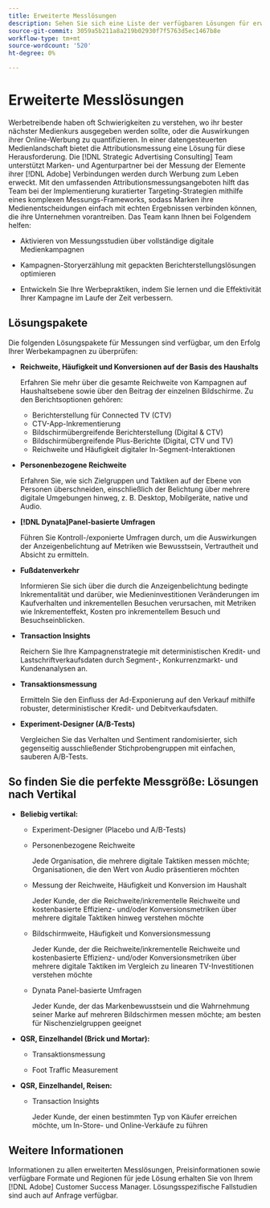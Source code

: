 ```yaml
---
title: Erweiterte Messlösungen
description: Sehen Sie sich eine Liste der verfügbaren Lösungen für erweiterte Messungen an.
source-git-commit: 3059a5b211a8a219b02930f7f5763d5ec1467b8e
workflow-type: tm+mt
source-wordcount: '520'
ht-degree: 0%

---
```


# Erweiterte Messlösungen

Werbetreibende haben oft Schwierigkeiten zu verstehen, wo ihr bester nächster Medienkurs ausgegeben werden sollte, oder die Auswirkungen ihrer Online-Werbung zu quantifizieren. In einer datengesteuerten Medienlandschaft bietet die Attributionsmessung eine Lösung für diese Herausforderung. Die [!DNL Strategic Advertising Consulting] Team unterstützt Marken- und Agenturpartner bei der Messung der Elemente ihrer [!DNL Adobe] Verbindungen werden durch Werbung zum Leben erweckt. Mit den umfassenden Attributionsmessungsangeboten hilft das Team bei der Implementierung kuratierter Targeting-Strategien mithilfe eines komplexen Messungs-Frameworks, sodass Marken ihre Medienentscheidungen einfach mit echten Ergebnissen verbinden können, die ihre Unternehmen vorantreiben. Das Team kann Ihnen bei Folgendem helfen:

* Aktivieren von Messungsstudien über vollständige digitale Medienkampagnen

* Kampagnen-Storyerzählung mit gepackten Berichterstellungslösungen optimieren

* Entwickeln Sie Ihre Werbepraktiken, indem Sie lernen und die Effektivität Ihrer Kampagne im Laufe der Zeit verbessern.

## Lösungspakete

Die folgenden Lösungspakete für Messungen sind verfügbar, um den Erfolg Ihrer Werbekampagnen zu überprüfen:

* **Reichweite, Häufigkeit und Konversionen auf der Basis des Haushalts**

   Erfahren Sie mehr über die gesamte Reichweite von Kampagnen auf Haushaltsebene sowie über den Beitrag der einzelnen Bildschirme. Zu den Berichtsoptionen gehören:

   * Berichterstellung für Connected TV (CTV)
   * CTV-App-Inkrementierung
   * Bildschirmübergreifende Berichterstellung (Digital &amp; CTV)
   * Bildschirmübergreifende Plus-Berichte (Digital, CTV und TV)
   * Reichweite und Häufigkeit digitaler In-Segment-Interaktionen

* **Personenbezogene Reichweite**

   Erfahren Sie, wie sich Zielgruppen und Taktiken auf der Ebene von Personen überschneiden, einschließlich der Belichtung über mehrere digitale Umgebungen hinweg, z. B. Desktop, Mobilgeräte, native und Audio.

* **[!DNL Dynata]Panel-basierte Umfragen**

   Führen Sie Kontroll-/exponierte Umfragen durch, um die Auswirkungen der Anzeigenbelichtung auf Metriken wie Bewusstsein, Vertrautheit und Absicht zu ermitteln.

* **Fußdatenverkehr**

   Informieren Sie sich über die durch die Anzeigenbelichtung bedingte Inkrementalität und darüber, wie Medieninvestitionen Veränderungen im Kaufverhalten und inkrementellen Besuchen verursachen, mit Metriken wie Inkrementeffekt, Kosten pro inkrementellem Besuch und Besuchseinblicken.

* **Transaction Insights**

   Reichern Sie Ihre Kampagnenstrategie mit deterministischen Kredit- und Lastschriftverkaufsdaten durch Segment-, Konkurrenzmarkt- und Kundenanalysen an.

* **Transaktionsmessung**

   Ermitteln Sie den Einfluss der Ad-Exponierung auf den Verkauf mithilfe robuster, deterministischer Kredit- und Debitverkaufsdaten.

* **Experiment-Designer (A/B-Tests)**

   Vergleichen Sie das Verhalten und Sentiment randomisierter, sich gegenseitig ausschließender Stichprobengruppen mit einfachen, sauberen A/B-Tests.

## So finden Sie die perfekte Messgröße: Lösungen nach Vertikal

* **Beliebig vertikal:**

   * Experiment-Designer (Placebo und A/B-Tests)

   * Personenbezogene Reichweite

      Jede Organisation, die mehrere digitale Taktiken messen möchte; Organisationen, die den Wert von Audio präsentieren möchten

   * Messung der Reichweite, Häufigkeit und Konversion im Haushalt

      Jeder Kunde, der die Reichweite/inkrementelle Reichweite und kostenbasierte Effizienz- und/oder Konversionsmetriken über mehrere digitale Taktiken hinweg verstehen möchte

   * Bildschirmweite, Häufigkeit und Konversionsmessung

      Jeder Kunde, der die Reichweite/inkrementelle Reichweite und kostenbasierte Effizienz- und/oder Konversionsmetriken über mehrere digitale Taktiken im Vergleich zu linearen TV-Investitionen verstehen möchte

   * Dynata Panel-basierte Umfragen

      Jeder Kunde, der das Markenbewusstsein und die Wahrnehmung seiner Marke auf mehreren Bildschirmen messen möchte; am besten für Nischenzielgruppen geeignet

* **QSR, Einzelhandel (Brick und Mortar):**

   * Transaktionsmessung

   * Foot Traffic Measurement

* **QSR, Einzelhandel, Reisen:**

   * Transaction Insights

      Jeder Kunde, der einen bestimmten Typ von Käufer erreichen möchte, um In-Store- und Online-Verkäufe zu führen

## Weitere Informationen

Informationen zu allen erweiterten Messlösungen, Preisinformationen sowie verfügbare Formate und Regionen für jede Lösung erhalten Sie von Ihrem [!DNL Adobe] Customer Success Manager. Lösungsspezifische Fallstudien sind auch auf Anfrage verfügbar.
